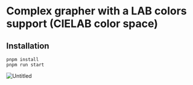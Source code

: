 # Complex grapher with a LAB colors support (CIELAB color space)
## Installation
```
pnpm install
pnpm run start
```
![Untitled](https://github.com/user-attachments/assets/c9f7c4b3-8495-4c6c-9141-5b8fde47fc1d)
